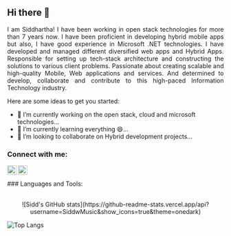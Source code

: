 ## Hi there 👋
<div style="text-align: justify">
I am Siddhartha! I have been working in open stack technologies for more than 7 years now. I have been proficient in developing hybrid mobile apps but also, I have good experience in Microsoft .NET technologies. I have developed and managed different diversified web apps and Hybrid Apps. Responsible for setting up tech-stack architecture and constructing the solutions to various client problems. Passionate about creating scalable and high-quality Mobile, Web applications and services. And determined to develop, collaborate and contribute to this high-paced Information Technology industry.
</div>
<!-- **SiddwMusic/SiddwMusic** is a ✨ _special_ ✨ repository because its `README.md` (this file) appears on your GitHub profile. -->

Here are some ideas to get you started:

- 🔭 I’m currently working on the open stack, cloud and microsoft technologies...
- 🌱 I’m currently learning everything 😄...
- 👯 I’m looking to collaborate on Hybrid development projects...
<!-- - 🤔 I’m looking for help with ...
- 💬 Ask me about ...
- 📫 How to reach me: ...
- 😄 Pronouns: ...
- ⚡ Fun fact: ... -->

### Connect with me:

<img align="left" alt="codeSTACKr | Twitter" width="22px" src="https://cdn.jsdelivr.net/npm/simple-icons@v3/icons/twitter.svg" />
<img align="left" alt="codeSTACKr | LinkedIn" width="22px" src="https://cdn.jsdelivr.net/npm/simple-icons@v3/icons/linkedin.svg" />


<br />
<br />
### Languages and Tools:

<br />
<br />

<p align = "center">
![Sidd's GitHub stats](https://github-readme-stats.vercel.app/api?username=SiddwMusic&show_icons=true&theme=onedark)

![Top Langs](https://github-readme-stats.vercel.app/api/top-langs/?username=anuraghazra&langs_count=8&theme=onedark)
</p>
